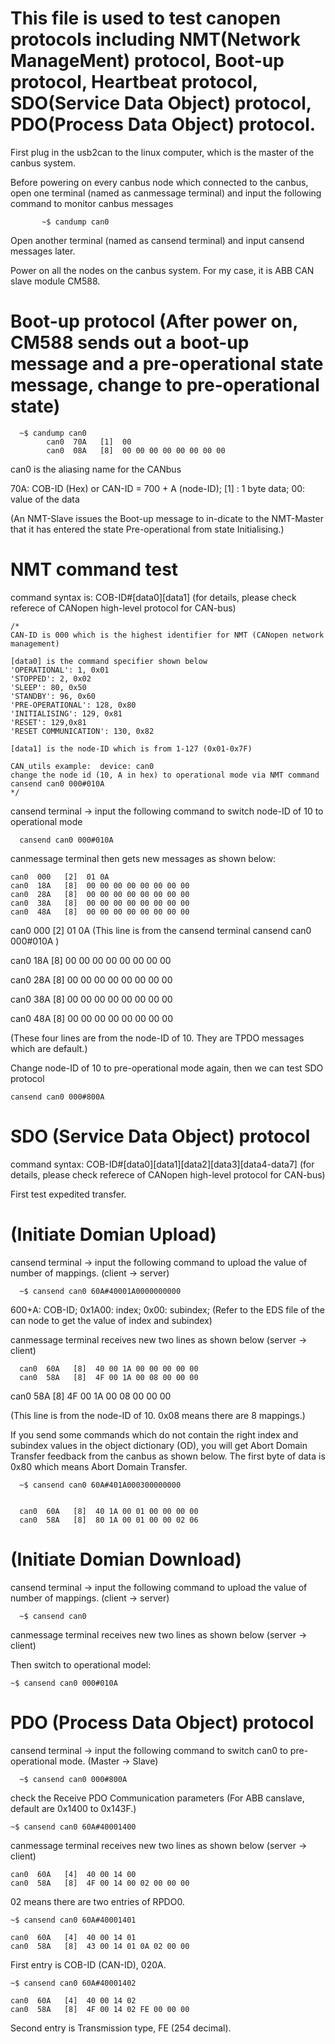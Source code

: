 # This file is used to test canopen protocols including NMT(Network ManageMent) protocol, Boot-up protocol, Heartbeat protocol, SDO(Service Data Object) protocol, PDO(Process Data Object) protocol. 

First plug in the usb2can to the linux computer, which is the master of the canbus system.

Before powering on every canbus node which connected to the canbus, open one terminal (named as canmessage terminal) and input the following command to monitor canbus messages
           
           ~$ candump can0 
           
Open another terminal (named as cansend terminal) and input cansend messages later. 

Power on all the nodes on the canbus system. For my case, it is ABB CAN slave module CM588.

# Boot-up protocol (After power on, CM588 sends out a boot-up message and a pre-operational state message, change to pre-operational state)
      ~$ candump can0
            can0  70A   [1]  00
            can0  08A   [8]  00 00 00 00 00 00 00 00
can0 is the aliasing name for the CANbus

70A: COB-ID (Hex) or CAN-ID =  700 + A (node-ID); [1] : 1 byte data; 00: value of the data

(An NMT-Slave issues the Boot-up message to in-dicate  to  the  NMT-Master  that  it  has  entered  the  state Pre-operational from state Initialising.)

# NMT command test
 command syntax is: COB-ID#[data0][data1]  (for details, please check referece of CANopen high-level protocol for CAN-bus)   
	
    /*
    CAN-ID is 000 which is the highest identifier for NMT (CANopen network management)
    
    [data0] is the command specifier shown below
    'OPERATIONAL': 1, 0x01
    'STOPPED': 2, 0x02
    'SLEEP': 80, 0x50
    'STANDBY': 96, 0x60
    'PRE-OPERATIONAL': 128, 0x80
    'INITIALISING': 129, 0x81
    'RESET': 129,0x81
    'RESET COMMUNICATION': 130, 0x82
    
    [data1] is the node-ID which is from 1-127 (0x01-0x7F)
    
    CAN_utils example:  device: can0
    change the node id (10, A in hex) to operational mode via NMT command
	cansend can0 000#010A
    */

   cansend terminal -> input the following command to switch node-ID of 10 to operational mode
      
      cansend can0 000#010A

   canmessage terminal then gets new messages as shown below: 
     	
	can0  000   [2]  01 0A
  	can0  18A   [8]  00 00 00 00 00 00 00 00
  	can0  28A   [8]  00 00 00 00 00 00 00 00
  	can0  38A   [8]  00 00 00 00 00 00 00 00
  	can0  48A   [8]  00 00 00 00 00 00 00 00

   can0  000   [2]  01 0A 
   (This line is from the cansend terminal cansend can0 000#010A )
  	
   can0  18A   [8]  00 00 00 00 00 00 00 00
   
   can0  28A   [8]  00 00 00 00 00 00 00 00
   
   can0  38A   [8]  00 00 00 00 00 00 00 00
   
   can0  48A   [8]  00 00 00 00 00 00 00 00
   
   (These four lines are from the node-ID of 10. They are TPDO messages which are default.)
 
 Change node-ID of 10 to pre-operational mode again, then we can test SDO protocol
 	
	cansend can0 000#800A

# SDO (Service Data Object) protocol
  
command syntax: COB-ID#[data0][data1][data2][data3][data4-data7] (for details, please check referece of CANopen high-level protocol for CAN-bus)
  
First test expedited transfer.

# (Initiate Domian Upload)

 cansend terminal -> input the following command to upload the value of number of mappings. (client -> server)
      
      ~$ cansend can0 60A#40001A0000000000

600+A: COB-ID; 0x1A00: index; 0x00: subindex; (Refer to the EDS file of the can node to get the value of index and subindex)

canmessage terminal receives new two lines as shown below (server -> client)

      can0  60A   [8]  40 00 1A 00 00 00 00 00
      can0  58A   [8]  4F 00 1A 00 08 00 00 00
   
   can0  58A   [8]  4F 00 1A 00 08 00 00 00

(This line is from the node-ID of 10. 0x08 means there are 8 mappings.)


If you send some commands which do not contain the right index and subindex values in the object dictionary (OD), you will get Abort Domain Transfer feedback from the canbus as shown below. The first byte of data is 0x80 which means Abort Domain Transfer.
      
      ~$ cansend can0 60A#401A000300000000

      
      can0  60A   [8]  40 1A 00 01 00 00 00 00
      can0  58A   [8]  80 1A 00 01 00 00 02 06

 
 
# (Initiate Domian Download)


 cansend terminal -> input the following command to upload the value of number of mappings. (client -> server)
      
      ~$ cansend can0 

canmessage terminal receives new two lines as shown below (server -> client)

Then switch to operational model:

	~$ cansend can0 000#010A

# PDO (Process Data Object) protocol

cansend terminal -> input the following command to switch can0 to pre-operational mode. (Master -> Slave)
      
      ~$ cansend can0 000#800A

check the Receive PDO Communication parameters (For ABB canslave, default are 0x1400 to 0x143F.)

	~$ cansend can0 60A#40001400
	
canmessage terminal receives new two lines as shown below (server -> client)

  	can0  60A   [4]  40 00 14 00
  	can0  58A   [8]  4F 00 14 00 02 00 00 00
	
02 means there are two entries of RPDO0.
	
	~$ cansend can0 60A#40001401 
  	
	can0  60A   [4]  40 00 14 01
  	can0  58A   [8]  43 00 14 01 0A 02 00 00

First entry is COB-ID (CAN-ID), 020A.

	~$ cansend can0 60A#40001402
	
  	can0  60A   [4]  40 00 14 02
  	can0  58A   [8]  4F 00 14 02 FE 00 00 00

Second entry is Transmission type, FE (254 decimal).

